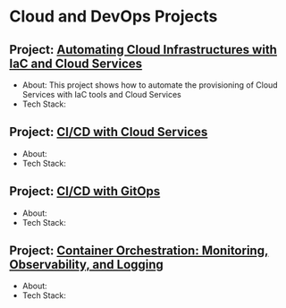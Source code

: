 # Cloud and DevOps Projects

## Project: [Automating Cloud Infrastructures with IaC and Cloud Services](https://github.com/Mregojos/Cloud-Infrastructures)
* About: This project shows how to automate the provisioning of Cloud Services with IaC tools and Cloud Services
* Tech Stack: 

## Project: [CI/CD with Cloud Services](https://github.com/Mregojos/CI-CD-with-Cloud-Services)
* About:
* Tech Stack:

## Project: [CI/CD with GitOps](https://github.com/Mregojos/CI-CD-with-GitOps)
* About:
* Tech Stack:

## Project: [ Container Orchestration: Monitoring, Observability, and Logging](https://github.com/Mregojos/Monitoring-and-Observability)
* About:
* Tech Stack:

<!--
## Project: CI/CD with <another services>
* About:
* Tech Stack:

## Project: <Infrastructure as Code Projet>
* About:
* Tech Stack:

## Project: [CI/CD with Cloud COntainer Services](https://github.com/Mregojos/CI-CD-with-Cloud-Container-Services)
* About:
* Tech Stack:

## Project: [Containerization and Orchestration](https://github.com/Mregojos/Containerization-and-Orchestration)
* About:
* Tech Stack:

## Project: [Configuration Management](https://github.com/Mregojos/Configuration-Management)
* About:
* Tech Stack:



## Project: [CI/CD with GitHub Actions](https://github.com/Mregojos/CI-CD-with-GitHub-Actions)
* About:
* Tech Stack:
-->
